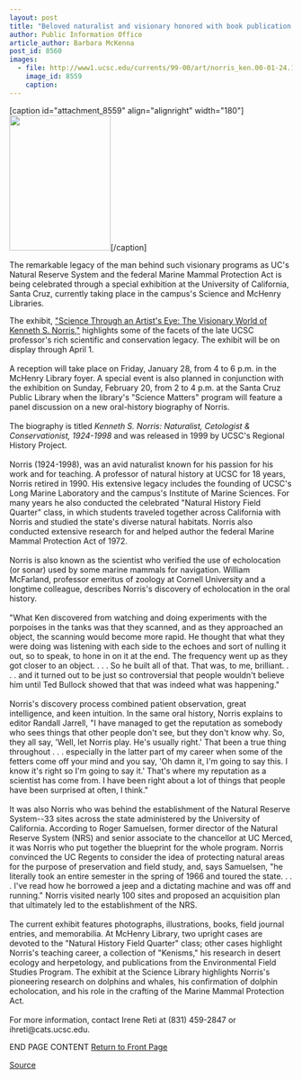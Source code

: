 ```yaml
---
layout: post
title: "Beloved naturalist and visionary honored with book publication and library exhibit"
author: Public Information Office
article_author: Barbara McKenna
post_id: 8560
images:
  - file: http://www1.ucsc.edu/currents/99-00/art/norris_ken.00-01-24.180.jpg
    image_id: 8559
    caption: 
---
```


[caption id="attachment_8559" align="alignright" width="180"]<a href="http://dev-ucsc-news.pantheonsite.io/wp-content/uploads/2000/01/norris_ken.00-01-24.180.jpg"><img class="size-full wp-image-8559" src="http://dev-ucsc-news.pantheonsite.io/wp-content/uploads/2000/01/norris_ken.00-01-24.180.jpg" alt="" width="180" height="240" /></a>[/caption]
<p>
  The remarkable legacy of the man behind such visionary programs as UC's Natural Reserve System and the federal Marine Mammal Protection Act is being celebrated through a special exhibition at the University of California, Santa Cruz, currently taking place in the campus's Science and McHenry Libraries.
</p>The exhibit, <a href="http://library.ucsc.edu/library/exhibits/">"Science Through an Artist's Eye: The Visionary World of Kenneth S. Norris,"</a> highlights some of the facets of the late UCSC professor's rich scientific and conservation legacy. The exhibit will be on display through April 1.<br>
<br>
A reception will take place on Friday, January 28, from 4 to 6 p.m. in the McHenry Library foyer. A special event is also planned in conjunction with the exhibition on Sunday, February 20, from 2 to 4 p.m. at the Santa Cruz Public Library when the library's "Science Matters" program will feature a panel discussion on a new oral-history biography of Norris.<br>
<br>
The biography is titled <i>Kenneth S. Norris: Naturalist, Cetologist &amp; Conservationist, 1924-1998</i> and was released in 1999 by UCSC's Regional History Project.<br>
<br>
Norris (1924-1998), was an avid naturalist known for his passion for his work and for teaching. A professor of natural history at UCSC for 18 years, Norris retired in 1990. His extensive legacy includes the founding of UCSC's Long Marine Laboratory and the campus's Institute of Marine Sciences. For many years he also conducted the celebrated "Natural History Field Quarter" class, in which students traveled together across California with Norris and studied the state's diverse natural habitats. Norris also conducted extensive research for and helped author the federal Marine Mammal Protection Act of 1972.<br>
<br>
Norris is also known as the scientist who verified the use of echolocation (or sonar) used by some marine mammals for navigation. William McFarland, professor emeritus of zoology at Cornell University and a longtime colleague, describes Norris's discovery of echolocation in the oral history.<br>
<br>
"What Ken discovered from watching and doing experiments with the porpoises in the tanks was that they scanned, and as they approached an object, the scanning would become more rapid. He thought that what they were doing was listening with each side to the echoes and sort of nulling it out, so to speak, to hone in on it at the end. The frequency went up as they got closer to an object. . . . So he built all of that. That was, to me, brilliant. . . . and it turned out to be just so controversial that people wouldn't believe him until Ted Bullock showed that that was indeed what was happening."<br>
<br>
Norris's discovery process combined patient observation, great intelligence, and keen intuition. In the same oral history, Norris explains to editor Randall Jarrell, "I have managed to get the reputation as somebody who sees things that other people don't see, but they don't know why. So, they all say, 'Well, let Norris play. He's usually right.' That been a true thing throughout . . . especially in the latter part of my career when some of the fetters come off your mind and you say, 'Oh damn it, I'm going to say this. I know it's right so I'm going to say it.' That's where my reputation as a scientist has come from. I have been right about a lot of things that people have been surprised at often, I think."<br>
<br>
It was also Norris who was behind the establishment of the Natural Reserve System--33 sites across the state administered by the University of California. According to Roger Samuelsen, former director of the Natural Reserve System (NRS) and senior associate to the chancellor at UC Merced, it was Norris who put together the blueprint for the whole program. Norris convinced the UC Regents to consider the idea of protecting natural areas for the purpose of preservation and field study, and, says Samuelsen, "he literally took an entire semester in the spring of 1966 and toured the state. . . . I've read how he borrowed a jeep and a dictating machine and was off and running." Norris visited nearly 100 sites and proposed an acquisition plan that ultimately led to the establishment of the NRS.<br>
<br>
The current exhibit features photographs, illustrations, books, field journal entries, and memorabilia. At McHenry Library, two upright cases are devoted to the "Natural History Field Quarter" class; other cases highlight Norris's teaching career, a collection of "Kenisms," his research in desert ecology and herpetology, and publications from the Environmental Field Studies Program. The exhibit at the Science Library highlights Norris's pioneering research on dolphins and whales, his confirmation of dolphin echolocation, and his role in the crafting of the Marine Mammal Protection Act.<br>
<br>
For more information, contact Irene Reti at (831) 459-2847 or ihreti@cats.ucsc.edu.<br>
<p>
  END PAGE CONTENT <a href="../../index.html">Return to Front Page</a> <img align="bottom" alt=" " border="0" height="1" src="../../images/trans.gif" width="385">
</p>
<p><a href="http://www1.ucsc.edu/currents/99-00/01-24/norris.html" title="Permalink to norris">Source</a></p>
